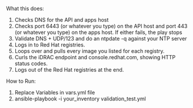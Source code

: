 What this does:

1. Checks DNS for the API and apps host
2. Checks port 6443 (or whatever you type) on the API host and port 443 (or whatever you type) on the apps host. If either fails, the play stops
3. Validate DNS + UDP/123 and do an ntpdate -q against your NTP server
4. Logs in to Red Hat registries.
5. Loops over and pulls every image you listed for each registry.
6. Curls the iDRAC endpoint and console.redhat.com, showing HTTP status codes.
7. Logs out of the Red Hat registries at the end.


How to Run:
1. Replace Variables in vars.yml file
2. ansible-playbook -i your_inventory validation_test.yml
